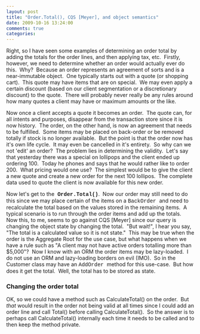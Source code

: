```yaml
---
layout: post
title: "Order.Total(), CQS [Meyer], and object semantics"
date: 2009-10-16 13:24:00
comments: true
categories: 
---
```


<p>Right, so I have seen some examples of determining an order total by adding the totals for the order lines, and then applying tax, etc.&nbsp; Firstly, however, we need to determine whether an order would actually ever do this.&nbsp; Why?&nbsp; Because an order represents an agreement of sorts and is a near-immutable object.&nbsp; One typically starts out with a quote (or shopping cart).&nbsp; This quote may have items that are on special.&nbsp; We may even apply a certain discount (based on our client segmentation or a discretionary discount) to the quote.&nbsp; There will probably never really be any rules around how many quotes a client may have or maximum amounts or the like.</p>
<p>Now once a client accepts a quote it becomes an order.&nbsp; The quote can, for all intents and purposes, disappear from the transaction store since it is now history.&nbsp; The order, on the other hand, is now an agreement that needs to be fulfilled.&nbsp; Some items may be placed on back-order or be removed totally if stock is no longer available.&nbsp; But the point is that the order now has it's own life cycle.&nbsp; It may even be cancelled in it's entirety.&nbsp; So why can we not 'edit' an order?&nbsp; The problem lies in determining the validity.&nbsp; Let's say that yesterday there was a special on lollipops and the client ended up ordering 100.&nbsp; Today he phones and says that he would rather like to order 200.&nbsp; What pricing would one use?&nbsp; The simplest would be to give the client a new quote and create a new order for the next 100 lollipos.&nbsp; The complete data used to quote the client is now available for this new order.</p>
<p>Now let's get to the<span style="font-family: courier new,courier;"> <strong>Order.Total()</strong></span>.&nbsp; Now our order may still need to do this since we may place certain of the items on a <span style="font-family: courier new,courier;">BackOrder </span>and need to recalculate the total based on the values stored in the remaining items.&nbsp; A typical scenario is to run through the order items and add up the totals.&nbsp; Now this, to me, seems to go against CQS [Meyer] since our query is changing the object state by changing the total.&nbsp; "But wait!", I hear you say, "The total is a calculated value so it is not state."&nbsp; This may be true when the order is the Aggregate Root for the use case, but what happens when we have a rule such as "A client may not have active orders totalling more than $5,000"?&nbsp; Now I know with an ORM the order items may be lazy-loaded.&nbsp; I do not use an ORM and lazy-loading borders on evil (IMO).&nbsp; So in the Customer class may have an <span style="font-family: courier new,courier;">AddOrder </span>method for this use-case.&nbsp; But how does it get the total.&nbsp; Well, the total has to be stored as state.</p>
<h3>Changing the order total</h3>
<p>OK, so we could have a method such as CalculateTotal() on the order.&nbsp; But <em>that</em> would result in the order not being valid at all times since I could add an order line and call Total() before calling CalculateTotal().&nbsp; So the answer is to perhaps call CalculateTotal() internally each time it needs to be called and to then keep the method private.</p>